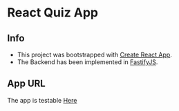 # React Quiz App

## Info

- This project was bootstrapped with [Create React App](https://github.com/facebook/create-react-app).
- The Backend has been implemented in [FastifyJS](https://www.fastify.io/).

## App URL

The app is testable [Here](https://heply-quiz.herokuapp.com/)
